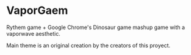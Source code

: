 # VaporGaem
Rythem game + Google Chrome's Dinosaur game mashup game with a vaporwave aesthetic.

Main theme is an original creation by the creators of this proyect.
